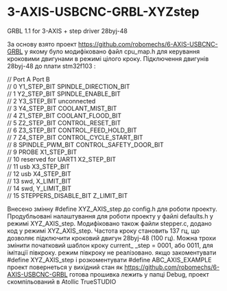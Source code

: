 # 3-AXIS-USBCNC-GRBL-XYZstep
GRBL 1.1 for 3-AXIS + step driver 28byj-48

За основу взято проект https://github.com/robomechs/6-AXIS-USBCNC-GRBL у якому було модифіковано файл cpu_map.h для керування кроковими двигунами в режимі цілого кроку.
Підключення двигунів 28byj-48 до плати stm32f103 :

  //	Port A                      						Port B  
  //	0  Y1_STEP_BIT  					        		SPINDLE_DIRECTION_BIT  
  //	1  Y2_STEP_BIT	  				        		SPINDLE_ENABLE_BIT  
  //	2  Y3_STEP_BIT  									    unconnected  
  //	3  Y4_STEP_BIT  								      COOLANT_MIST_BIT  
  //	4  Z1_STEP_BIT  							   	    COOLANT_FLOOD_BIT  
  //	5  Z2_STEP_BIT  								      CONTROL_RESET_BIT  
  //	6  Z3_STEP_BIT  								      CONTROL_FEED_HOLD_BIT  
  //	7  Z4_STEP_BIT  								      CONTROL_CYCLE_START_BIT  
  //	8  SPINDLE_PWM_BIT  							    CONTROL_SAFETY_DOOR_BIT  
  //	9  PROBE  	                	        X1_STEP_BIT  
  //	10 reserved for UART1   	            X2_STEP_BIT  
  //	11 usb  											        X3_STEP_BIT  
  //	12 usb  										        	X4_STEP_BIT  
  //	13 swd,   	                      		X_LIMIT_BIT  
  //	14 swd,   	                        	Y_LIMIT_BIT  
  //	15 STEPPERS_DISABLE_BIT  							Z_LIMIT_BIT  

   Внесено змінну #define XYZ_AXIS_step до config.h для роботи проекту.
   Продубльовані налаштування для роботи проекту у файлі defaults.h у режимі XYZ_AXIS_step.
   Модифіковано також файли stepper.c, додано код у режимі XYZ_AXIS_step.
   Частота кроку становить 137 гц, що дозволяє підключити кроковий двигун 28byj-48 (100 гц).
   Можна трохи змінити початковий шаблон кроку current_ _step = 0001, або 0011, для імітації півкроку.
   режим півкроку не реалізовано.
   якщо закоментувати #define XYZ_AXIS_step і розкоментувати #define ABC_AXIS_EXAMPLE проект повернеться 
   у вихідний стан як https://github.com/robomechs/6-AXIS-USBCNC-GRBL
   готова прошивка лежить у папці Debug, проект скомпільований в Atollic TrueSTUDIO 
